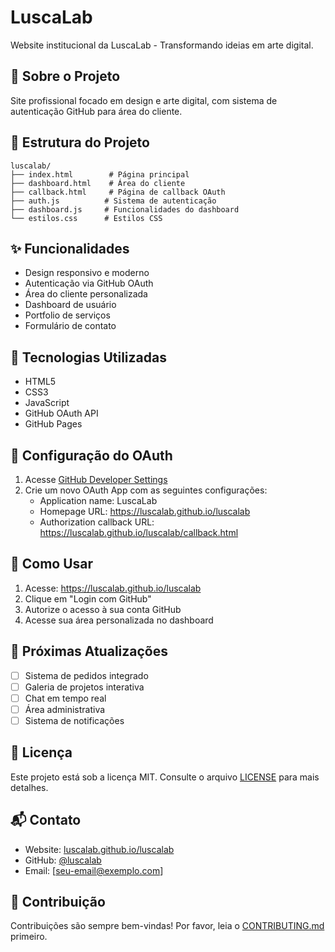 # LuscaLab

Website institucional da LuscaLab - Transformando ideias em arte digital.

## 🎨 Sobre o Projeto
Site profissional focado em design e arte digital, com sistema de autenticação GitHub para área do cliente.

## 📁 Estrutura do Projeto
```
luscalab/
├── index.html        # Página principal
├── dashboard.html    # Área do cliente
├── callback.html     # Página de callback OAuth
├── auth.js          # Sistema de autenticação
├── dashboard.js     # Funcionalidades do dashboard
└── estilos.css      # Estilos CSS
```

## ✨ Funcionalidades
- Design responsivo e moderno
- Autenticação via GitHub OAuth
- Área do cliente personalizada
- Dashboard de usuário
- Portfolio de serviços
- Formulário de contato

## 🚀 Tecnologias Utilizadas
- HTML5
- CSS3
- JavaScript
- GitHub OAuth API
- GitHub Pages

## 🔧 Configuração do OAuth
1. Acesse [GitHub Developer Settings](https://github.com/settings/developers)
2. Crie um novo OAuth App com as seguintes configurações:
   - Application name: LuscaLab
   - Homepage URL: https://luscalab.github.io/luscalab
   - Authorization callback URL: https://luscalab.github.io/luscalab/callback.html

## 📌 Como Usar
1. Acesse: https://luscalab.github.io/luscalab
2. Clique em "Login com GitHub"
3. Autorize o acesso à sua conta GitHub
4. Acesse sua área personalizada no dashboard

## 🎯 Próximas Atualizações
- [ ] Sistema de pedidos integrado
- [ ] Galeria de projetos interativa
- [ ] Chat em tempo real
- [ ] Área administrativa
- [ ] Sistema de notificações

## 📄 Licença
Este projeto está sob a licença MIT. Consulte o arquivo [LICENSE](LICENSE) para mais detalhes.

## 📬 Contato
- Website: [luscalab.github.io/luscalab](https://luscalab.github.io/luscalab)
- GitHub: [@luscalab](https://github.com/luscalab)
- Email: [seu-email@exemplo.com]

## 🤝 Contribuição
Contribuições são sempre bem-vindas! Por favor, leia o [CONTRIBUTING.md](CONTRIBUTING.md) primeiro.